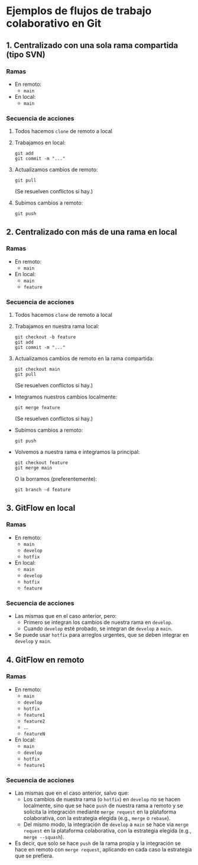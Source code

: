 # Ejemplos de flujos de trabajo colaborativo en Git

## 1. Centralizado con una sola rama compartida (tipo SVN)

### Ramas

- En remoto:
  - `main`
- En local:
  - `main`

### Secuencia de acciones

1. Todos hacemos `clone` de remoto a local

2. Trabajamos en local:
    ```
    git add
    git commit -m "..."
    ```

3. Actualizamos cambios de remoto:
    ```
    git pull
    ```
    (Se resuelven conflictos si hay.)

4. Subimos cambios a remoto:
    ```
    git push
    ```

## 2. Centralizado con más de una rama en local

### Ramas

- En remoto:
  - `main`
- En local:
  - `main`
  - `feature`

### Secuencia de acciones

1. Todos hacemos `clone` de remoto a local

2. Trabajamos en nuestra rama local:
    ```
    git checkout -b feature
    git add
    git commit -m "..."
    ```

3. Actualizamos cambios de remoto en la rama compartida:
    ```
    git checkout main
    git pull
    ```
    (Se resuelven conflictos si hay.)

- Integramos nuestros cambios localmente:
  ```
  git merge feature
  ```
  (Se resuelven conflictos si hay.)

- Subimos cambios a remoto:
  ```
  git push
  ```

- Volvemos a nuestra rama e integramos la principal:
  ```
  git checkout feature
  git merge main
  ```

  O la borramos (preferentemente):
  ```
  git branch -d feature
  ```

## 3. GitFlow en local

### Ramas

- En remoto:
  - `main`
  - `develop`
  - `hotfix`
- En local:
  - `main`
  - `develop`
  - `hotfix`
  - `feature`

### Secuencia de acciones

- Las mismas que en el caso anterior, pero:
  - Primero se integran los cambios de nuestra rama en `develop`.
  - Cuando `develop` esté probado, se integran de `develop` a `main`.
- Se puede usar `hotfix` para arreglos urgentes, que se deben integrar en `develop` y `main`.

## 4. GitFlow en remoto

### Ramas

- En remoto:
  - `main`
  - `develop`
  - `hotfix`
  - `feature1`
  - `feature2`
  - ...
  - `featureN`
- En local:
  - `main`
  - `develop`
  - `hotfix`
  - `feature1`

### Secuencia de acciones

- Las mismas que en el caso anterior, salvo que:
  - Los cambios de nuestra rama (o `hotfix`) en `develop` no se hacen localmente, sino que se hace `push` de nuestra rama a remoto y se solicita la integración mediante `merge request` en la plataforma colaborativa, con la estrategia elegida (e.g., `merge` o `rebase`).
  - Del mismo modo, la integración de `develop` a `main` se hace via `merge request` en la plataforma colaborativa, con la estrategia elegida (e.g., `merge --squash`).
- Es decir, que solo se hace `push` de la rama propia y la integración se hace en remoto con `merge request`, aplicando en cada caso la estrategia que se prefiera.
